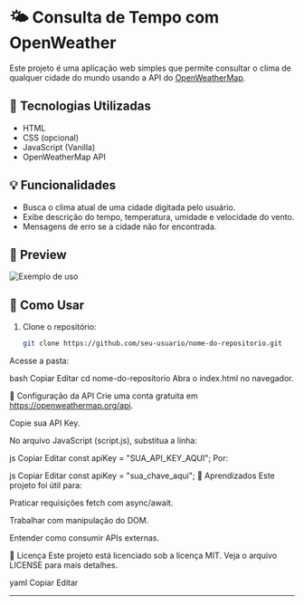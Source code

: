 # 🌤 Consulta de Tempo com OpenWeather

Este projeto é uma aplicação web simples que permite consultar o clima de qualquer cidade do mundo usando a API do [OpenWeatherMap](https://openweathermap.org/).

## 🚀 Tecnologias Utilizadas
- HTML
- CSS (opcional)
- JavaScript (Vanilla)
- OpenWeatherMap API

## 💡 Funcionalidades
- Busca o clima atual de uma cidade digitada pelo usuário.
- Exibe descrição do tempo, temperatura, umidade e velocidade do vento.
- Mensagens de erro se a cidade não for encontrada.

## 📸 Preview

![Exemplo de uso](./screenshot.png) <!-- se tiver um print, coloque aqui -->

## 🔧 Como Usar

1. Clone o repositório:
   ```bash
   git clone https://github.com/seu-usuario/nome-do-repositorio.git
Acesse a pasta:

bash
Copiar
Editar
cd nome-do-repositorio
Abra o index.html no navegador.

🔑 Configuração da API
Crie uma conta gratuita em https://openweathermap.org/api.

Copie sua API Key.

No arquivo JavaScript (script.js), substitua a linha:

js
Copiar
Editar
const apiKey = "SUA_API_KEY_AQUI";
Por:

js
Copiar
Editar
const apiKey = "sua_chave_aqui";
🧠 Aprendizados
Este projeto foi útil para:

Praticar requisições fetch com async/await.

Trabalhar com manipulação do DOM.

Entender como consumir APIs externas.

📄 Licença
Este projeto está licenciado sob a licença MIT. Veja o arquivo LICENSE para mais detalhes.

yaml
Copiar
Editar

---

